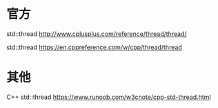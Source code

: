 
# 官方

std::thread http://www.cplusplus.com/reference/thread/thread/

std::thread https://en.cppreference.com/w/cpp/thread/thread

# 其他

C++ std::thread https://www.runoob.com/w3cnote/cpp-std-thread.html

